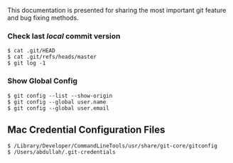 This documentation is presented for sharing the most important git feature and bug fixing methods.

### **Check last *local* commit version**

```shell
$ cat .git/HEAD
$ cat .git/refs/heads/master
$ git log -1
```
### **Show Global Config**

```shell
$ git config --list --show-origin
$ git config --global user.name
$ git config --global user.email
```

## **Mac Credential Configuration Files**

```shell
$ /Library/Developer/CommandLineTools/usr/share/git-core/gitconfig
$ /Users/abdullah/.git-credentials
``` 